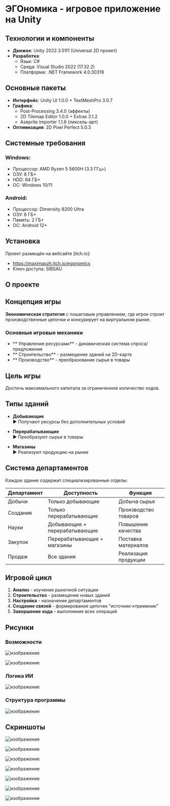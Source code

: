 # ЭГОномика - игровое приложение на Unity

## Технологии и компоненты
- **Движок**: Unity 2022.3.51f1 (Universal 2D проект)
- **Разработка**:
  - Язык: C#
  - Среда: Visual Studio 2022 (17.32.2)
  - Платформа: .NET Framework 4.0.30319

## Основные пакеты
- **Интерфейс**: Unity UI 1.0.0 + TextMeshPro 3.0.7
- **Графика**: 
  - Post-Processing 3.4.0 (эффекты)
  - 2D Tilemap Editor 1.0.0 + Extras 3.1.2
  - Aseprite Importer 1.1.6 (пиксель-арт)
- **Оптимизация**: 2D Pixel Perfect 5.0.3

## Системные требования
### Windows:
- Процессор: AMD Ryzen 5 5600H (3.3 ГГц+)
- ОЗУ: 8 ГБ+
- HDD: 64 ГБ+
- ОС: Windows 10/11

### Android:
- Процессор: Dimensity 8200 Ultra
- ОЗУ: 6 ГБ+
- Память: 2 ГБ+
- ОС: Android 12+

## Установка
Проект размещён на вебсайте [itch.io]:
- https://maximaozh.itch.io/egonomics 
- Ключ доступа: SIBSAU

## О проекте
## Концепция игры
**Экономическая стратегия** с пошаговым управлением, где игрок строит производственные цепочки и конкурирует на виртуальном рынке.

### Основные игровые механики
- ** Управление ресурсами** - динамическая система спроса/предложения
- ** Строительство** - размещение зданий на 2D-карте
- ** Производство** - преобразование сырья в товары

##  Цель игры
Достичь максимального капитала за ограниченное количество ходов.

##  Типы зданий
- **Добывающие**  
  ▶ Получают ресурсы без дополнительных условий  

- **Перерабатывающие**  
  ▶ Преобразуют сырье в товары  

- **Магазины**  
  ▶ Реализуют продукцию на рынке  

##  Система департаментов
Каждое здание содержит специализированные отделы:

| Департамент       | Доступность           | Функция                     |
|-------------------|-----------------------|-----------------------------|
|  Добычи       | Только добывающие    | Добыча сырья               |
|  Создания    | Только перерабатывающие | Производство товаров      |
|  Науки       | Добывающие + перерабатывающие | Повышение качества |
|  Закупок     | Перерабатывающие + магазины | Поставка материалов  |
|  Продаж     | Все здания           | Реализация продукции      |

##  Игровой цикл
1. **Анализ** - изучение рыночной ситуации
2. **Строительство** - размещение новых зданий
3. **Настройка** - назначение департаментов
4. **Создание связей** - формирование цепочек "источник→приемник"
5. **Завершение хода** - выполнение всех операций
## Рисунки

### Возможности 

![изображение](https://github.com/user-attachments/assets/b395a693-ef79-42f4-a1eb-75da0a8c1194)

![изображение](https://github.com/user-attachments/assets/e1225b0e-de63-455c-b998-c0a53ba52641)

### Логика ИИ
![изображение](https://github.com/user-attachments/assets/41b9c91b-f0b1-44a8-b1d1-fbf5c4681fd7)

### Структура программы
![изображение](https://github.com/user-attachments/assets/c81c1ec4-468e-4efa-b802-9e81ca88dfdf)

## Скриншоты

![изображение](https://github.com/user-attachments/assets/9d3d0dfa-81a3-47eb-8286-70832e00a688)

![изображение](https://github.com/user-attachments/assets/2f2ec6d0-af6c-4b8a-ab57-dae98d48853e)

![изображение](https://github.com/user-attachments/assets/5d8b6be5-36b8-4e96-af7d-6ee662f51777)

![изображение](https://github.com/user-attachments/assets/5f57f547-2368-4fc3-ac4c-02b6d987a51e)

![изображение](https://github.com/user-attachments/assets/b94d2c6f-03c9-453a-bdd5-9680509ca26a)

![изображение](https://github.com/user-attachments/assets/bf67d6f3-8d20-4492-b8cf-2b83eb2d1d4d)

![изображение](https://github.com/user-attachments/assets/b1f3d72a-4dcc-42f0-a96c-272f0d7bb4b0)

